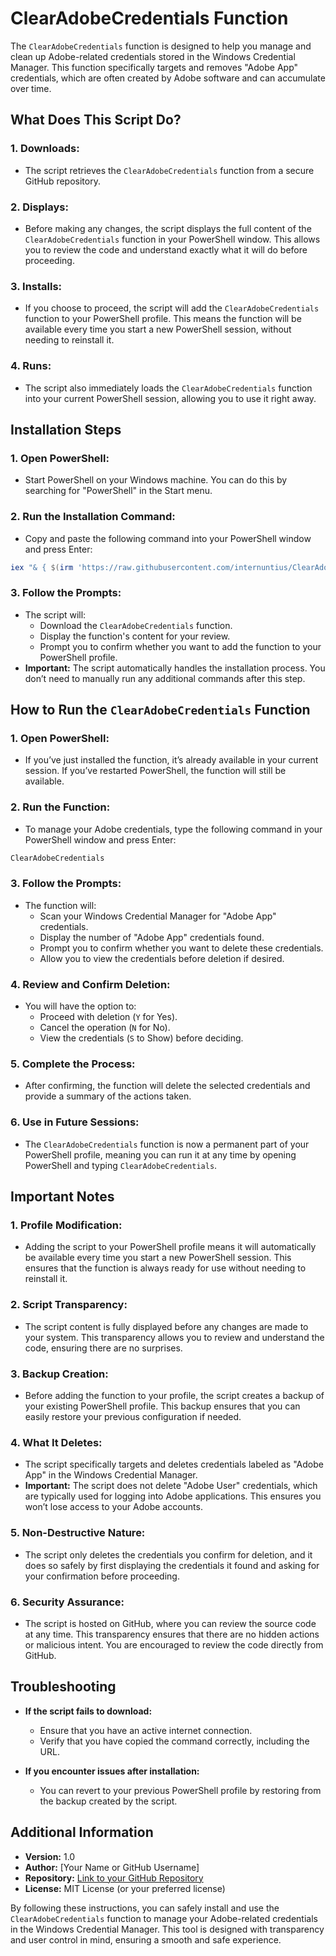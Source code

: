 # ClearAdobeCredentials Function

The `ClearAdobeCredentials` function is designed to help you manage and clean up Adobe-related credentials stored in the Windows Credential Manager. This function specifically targets and removes "Adobe App" credentials, which are often created by Adobe software and can accumulate over time.

## What Does This Script Do?

### 1. **Downloads:**
   - The script retrieves the `ClearAdobeCredentials` function from a secure GitHub repository.

### 2. **Displays:**
   - Before making any changes, the script displays the full content of the `ClearAdobeCredentials` function in your PowerShell window. This allows you to review the code and understand exactly what it will do before proceeding.

### 3. **Installs:**
   - If you choose to proceed, the script will add the `ClearAdobeCredentials` function to your PowerShell profile. This means the function will be available every time you start a new PowerShell session, without needing to reinstall it.

### 4. **Runs:**
   - The script also immediately loads the `ClearAdobeCredentials` function into your current PowerShell session, allowing you to use it right away.

## Installation Steps

### 1. Open PowerShell:
   - Start PowerShell on your Windows machine. You can do this by searching for "PowerShell" in the Start menu.

### 2. Run the Installation Command:
   - Copy and paste the following command into your PowerShell window and press Enter:
   ```powershell
   iex "& { $(irm 'https://raw.githubusercontent.com/internuntius/ClearAdobeCredentials/main/InstallClearAdobeCredentials.ps1') }"
   ```

### 3. Follow the Prompts:
   - The script will:
     - Download the `ClearAdobeCredentials` function.
     - Display the function's content for your review.
     - Prompt you to confirm whether you want to add the function to your PowerShell profile.
   - **Important:** The script automatically handles the installation process. You don’t need to manually run any additional commands after this step.

## How to Run the `ClearAdobeCredentials` Function

### 1. Open PowerShell:
   - If you’ve just installed the function, it’s already available in your current session. If you’ve restarted PowerShell, the function will still be available.

### 2. Run the Function:
   - To manage your Adobe credentials, type the following command in your PowerShell window and press Enter:
   ```powershell
   ClearAdobeCredentials
   ```

### 3. Follow the Prompts:
   - The function will:
     - Scan your Windows Credential Manager for "Adobe App" credentials.
     - Display the number of "Adobe App" credentials found.
     - Prompt you to confirm whether you want to delete these credentials.
     - Allow you to view the credentials before deletion if desired.

### 4. Review and Confirm Deletion:
   - You will have the option to:
     - Proceed with deletion (`Y` for Yes).
     - Cancel the operation (`N` for No).
     - View the credentials (`S` to Show) before deciding.

### 5. Complete the Process:
   - After confirming, the function will delete the selected credentials and provide a summary of the actions taken.

### 6. Use in Future Sessions:
   - The `ClearAdobeCredentials` function is now a permanent part of your PowerShell profile, meaning you can run it at any time by opening PowerShell and typing `ClearAdobeCredentials`.

## Important Notes

### 1. **Profile Modification:**
   - Adding the script to your PowerShell profile means it will automatically be available every time you start a new PowerShell session. This ensures that the function is always ready for use without needing to reinstall it.

### 2. **Script Transparency:**
   - The script content is fully displayed before any changes are made to your system. This transparency allows you to review and understand the code, ensuring there are no surprises.

### 3. **Backup Creation:**
   - Before adding the function to your profile, the script creates a backup of your existing PowerShell profile. This backup ensures that you can easily restore your previous configuration if needed.

### 4. **What It Deletes:**
   - The script specifically targets and deletes credentials labeled as "Adobe App" in the Windows Credential Manager.
   - **Important:** The script does not delete "Adobe User" credentials, which are typically used for logging into Adobe applications. This ensures you won’t lose access to your Adobe accounts.

### 5. **Non-Destructive Nature:**
   - The script only deletes the credentials you confirm for deletion, and it does so safely by first displaying the credentials it found and asking for your confirmation before proceeding.

### 6. **Security Assurance:**
   - The script is hosted on GitHub, where you can review the source code at any time. This transparency ensures that there are no hidden actions or malicious intent. You are encouraged to review the code directly from GitHub.

## Troubleshooting

- **If the script fails to download:**
  - Ensure that you have an active internet connection.
  - Verify that you have copied the command correctly, including the URL.

- **If you encounter issues after installation:**
  - You can revert to your previous PowerShell profile by restoring from the backup created by the script.

## Additional Information

- **Version:** 1.0
- **Author:** [Your Name or GitHub Username]
- **Repository:** [Link to your GitHub Repository](https://github.com/internuntius/ClearAdobeCredentials)
- **License:** MIT License (or your preferred license)

By following these instructions, you can safely install and use the `ClearAdobeCredentials` function to manage your Adobe-related credentials in the Windows Credential Manager. This tool is designed with transparency and user control in mind, ensuring a smooth and safe experience.